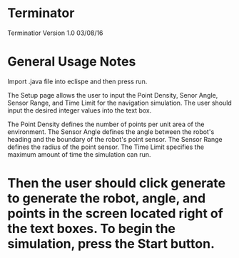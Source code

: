 # Terminator


Terminatior Version 1.0 03/08/16

General Usage Notes
=====================================================================

Import .java file into eclispe and then press run.

The Setup page allows the user to input the Point Density, Senor Angle, Sensor Range, and Time Limit for the navigation simulation.
The user should input the desired integer values into the text box. 

The Point Density defines the number of points per unit area of the environment.
The Sensor Angle defines the angle between the robot's heading and the boundary of the robot's point sensor.
The Sensor Range defines the radius of the point sensor.
The Time Limit specifies the maximum amount of time the simulation can run.

Then the user should click generate to generate the robot, angle, and points in the screen located right of the text boxes.
To begin the simulation, press the Start button. 
=====================================================================
